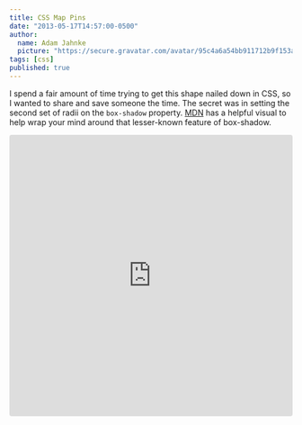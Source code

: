 ```yaml
---
title: CSS Map Pins
date: "2013-05-17T14:57:00-0500"
author:
  name: Adam Jahnke
  picture: "https://secure.gravatar.com/avatar/95c4a6a54bb911712b9f153afff92f69?size=200"
tags: [css]
published: true
---
```


I spend a fair amount of time trying to get this shape nailed down in CSS, so I wanted to share and save someone the time. The secret was in setting the second set of radii on the `box-shadow` property. [MDN][mdn] has a helpful visual to help wrap your mind around that lesser-known feature of box-shadow.

<iframe src="https://codesandbox.io/embed/k9162mxoqv?autoresize=1&hidenavigation=1&module=%2Findex.html" style="width:100%; height:500px; border:0; border-radius: 4px; overflow:hidden;" sandbox="allow-modals allow-forms allow-popups allow-scripts allow-same-origin"></iframe>

[mdn]: https://developer.mozilla.org/en-US/docs/Web/CSS/border-radius
